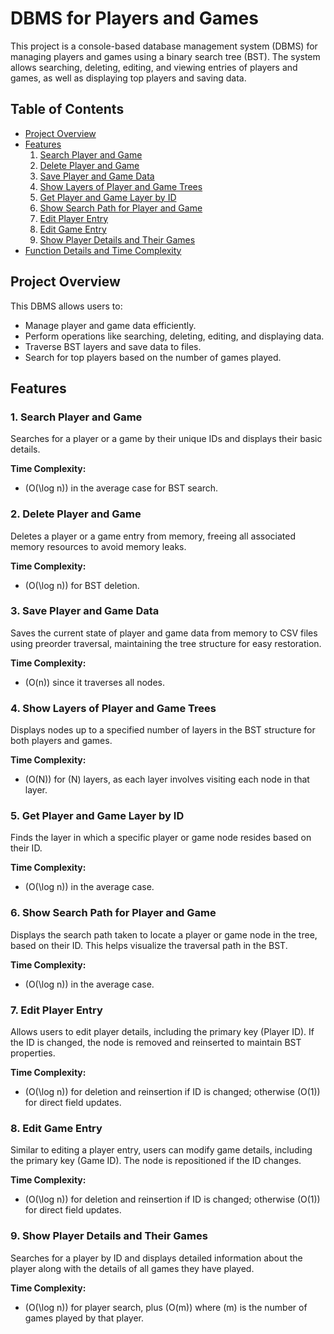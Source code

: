 # DBMS for Players and Games

This project is a console-based database management system (DBMS) for managing players and games using a binary search tree (BST). The system allows searching, deleting, editing, and viewing entries of players and games, as well as displaying top players and saving data.

## Table of Contents

- [Project Overview](#project-overview)
- [Features](#features)
  1. [Search Player and Game](#1-search-player-and-game)
  2. [Delete Player and Game](#2-delete-player-and-game)
  3. [Save Player and Game Data](#3-save-player-and-game-data)
  4. [Show Layers of Player and Game Trees](#4-show-layers-of-player-and-game-trees)
  5. [Get Player and Game Layer by ID](#5-get-player-and-game-layer-by-id)
  6. [Show Search Path for Player and Game](#6-show-search-path-for-player-and-game)
  7. [Edit Player Entry](#7-edit-player-entry)
  8. [Edit Game Entry](#8-edit-game-entry)
  9. [Show Player Details and Their Games](#9-show-player-details-and-their-games)
- [Function Details and Time Complexity](#function-details-and-time-complexity)

## Project Overview

This DBMS allows users to:

- Manage player and game data efficiently.
- Perform operations like searching, deleting, editing, and displaying data.
- Traverse BST layers and save data to files.
- Search for top players based on the number of games played.

## Features

### 1. Search Player and Game

Searches for a player or a game by their unique IDs and displays their basic details.

**Time Complexity:** 
- \(O(\log n)\) in the average case for BST search.

### 2. Delete Player and Game

Deletes a player or a game entry from memory, freeing all associated memory resources to avoid memory leaks.

**Time Complexity:** 
- \(O(\log n)\) for BST deletion.

### 3. Save Player and Game Data

Saves the current state of player and game data from memory to CSV files using preorder traversal, maintaining the tree structure for easy restoration.

**Time Complexity:** 
- \(O(n)\) since it traverses all nodes.

### 4. Show Layers of Player and Game Trees

Displays nodes up to a specified number of layers in the BST structure for both players and games.

**Time Complexity:** 
- \(O(N)\) for \(N\) layers, as each layer involves visiting each node in that layer.

### 5. Get Player and Game Layer by ID

Finds the layer in which a specific player or game node resides based on their ID.

**Time Complexity:** 
- \(O(\log n)\) in the average case.

### 6. Show Search Path for Player and Game

Displays the search path taken to locate a player or game node in the tree, based on their ID. This helps visualize the traversal path in the BST.

**Time Complexity:** 
- \(O(\log n)\) in the average case.

### 7. Edit Player Entry

Allows users to edit player details, including the primary key (Player ID). If the ID is changed, the node is removed and reinserted to maintain BST properties.

**Time Complexity:** 
- \(O(\log n)\) for deletion and reinsertion if ID is changed; otherwise \(O(1)\) for direct field updates.

### 8. Edit Game Entry

Similar to editing a player entry, users can modify game details, including the primary key (Game ID). The node is repositioned if the ID changes.

**Time Complexity:** 
- \(O(\log n)\) for deletion and reinsertion if ID is changed; otherwise \(O(1)\) for direct field updates.

### 9. Show Player Details and Their Games

Searches for a player by ID and displays detailed information about the player along with the details of all games they have played.

**Time Complexity:** 
- \(O(\log n)\) for player search, plus \(O(m)\) where \(m\) is the number of games played by that player.